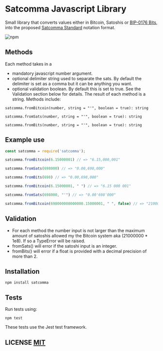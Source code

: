 # Satcomma Javascript Library
Small library that converts values either in Bitcoin, Satoshis or [BIP-0176 Bits](https://github.com/bitcoin/bips/blob/master/bip-0176.mediawiki), into the proposed [Satcomma Standard](https://medium.com/coinmonks/the-satcomma-standard-89f1e7c2aede) notation format.

![npm](https://img.shields.io/npm/v/satcomma)
## Methods
Each method takes in a 
- mandatory javascript number argument.
- optional delimiter string used to separate the sats. By default the delimiter is set as a comma but it can be anything you want.
- optional validation boolean. By default this is set to true. See the Validation section below for details.
The result of each method is a string. Methods include:
```
satcomma.fromBitcoin(number, string = "'", boolean = true): string
```
```
satcomma.fromSats(number, string = "'", boolean = true): string
```
```
satcomma.fromBits(number, string = "'", boolean = true): string
```

## Example use

```Javascript
const satcomma = require('satcomma');

satcomma.fromBitcoin(6.15000001) // => "6.15,000,001"

satcomma.fromSats(698000) // => "0.00,698,000"

satcomma.fromBits(698) // => "0.00,698,000"

satcomma.fromBitcoin(6.15000001, " ") // => "6.15 000 001"

satcomma.fromSats(698000, "'") // => "0.00'698'000"

satcomma.fromBitcoin(698000000000000.15000001, " ", false) // => "210000000000000.00,000,000"
```

## Validation
- For each method the number input is not larger than the maximum amount of satoshis allowed my the Bitcoin system aka (21000000 * 1e8). If so a TypeError will be raised.
- fromSats() will error if the satoshi input is an integer.
- fromBits() will error if a float is provided with a decimal precision of more than 2.

## Installation

```
npm install satcomma
```

## Tests
Run tests using:

```
npm test
```
These tests use the Jest test framework.

## LICENSE [MIT](LICENSE)